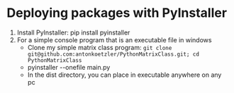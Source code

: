# Deploying packages with PyInstaller
1. Install PyInstaller: pip install pyinstaller
2. For a simple console program that is an executable file in windows
	- Clone my simple matrix class program: ```git clone git@github.com:antonkoetzler/PythonMatrixClass.git; cd PythonMatrixClass```
	- pyinstaller --onefile main.py
	- In the dist directory, you can place in executable anywhere on any pc

